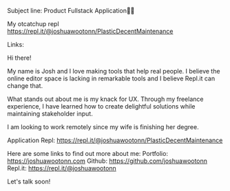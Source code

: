 Subject line: Product Fullstack Application🐱‍🏍

My otcatchup repl https://repl.it/@joshuawootonn/PlasticDecentMaintenance

Links:

Hi there!

My name is Josh and I love making tools that help real people. I believe the online editor space is lacking in remarkable tools and I believe Repl.it can change that.

What stands out about me is my knack for UX. Through my freelance experience, I have learned how to create delightful solutions while maintaining stakeholder input.

I am looking to work remotely since my wife is finishing her degree.

Application Repl: https://repl.it/@joshuawootonn/PlasticDecentMaintenance

Here are some links to find out more about me:
Portfolio: https://joshuawootonn.com
Github: https://github.com/joshuawootonn
Repl.it: https://repl.it/@joshuawootonn

Let's talk soon!
